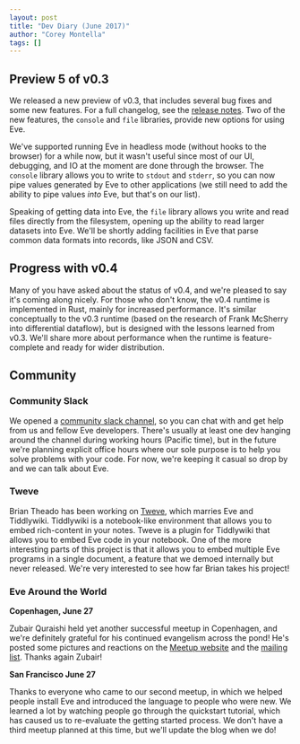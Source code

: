 ```yaml
---
layout: post
title: "Dev Diary (June 2017)"
author: "Corey Montella"
tags: []
---
```


## Preview 5 of v0.3

We released a new preview of v0.3, that includes several bug fixes and some new features. For a full changelog, see the [release notes](http://incidentalcomplexity.com/2017/06/28/release-0.3p5/). Two of the new features, the `console` and `file` libraries, provide new options for using Eve.

We've supported running Eve in headless mode (without hooks to the browser) for a while now, but it wasn't useful since most of our UI, debugging, and IO at the moment are done through the browser. The `console` library allows you to write to `stdout` and `stderr`, so you can now pipe values generated by Eve to other applications (we still need to add the ability to pipe values _into_ Eve, but that's on our list). 

Speaking of getting data into Eve, the `file` library allows you write and read files directly from the filesystem, opening up the ability to read larger datasets into Eve. We'll be shortly adding facilities in Eve that parse common data formats into records, like JSON and CSV.

## Progress with v0.4

Many of you have asked about the status of v0.4, and we're pleased to say it's coming along nicely. For those who don't know, the v0.4 runtime is implemented in Rust, mainly for increased performance. It's similar conceptually to the v0.3 runtime (based on the research of Frank McSherry into differential dataflow), but is designed with the lessons learned from v0.3. We'll share more about performance when the runtime is feature-complete and ready for wider distribution.

## Community

### Community Slack

We opened a [community slack channel](https://slack-signup.witheve.com/), so you can chat with and get help from us and fellow Eve developers. There's usually at least one dev hanging around the channel during working hours (Pacific time), but in the future we're planning explicit office hours where our sole purpose is to help you solve problems with your code. For now, we're keeping it casual so drop by and we can talk about Eve.

### Tweve

Brian Theado has been working on [Tweve](https://btheado.github.io/tweve/), which marries Eve and Tiddlywiki. Tiddlywiki is a notebook-like environment that allows you to embed rich-content in your notes. Tweve is a plugin for Tiddlywiki that allows you to embed Eve code in your notebook. One of the more interesting parts of this project is that it allows you to embed multiple Eve programs in a single document, a feature that we demoed internally but never released. We're very interested to see how far Brian takes his project!

### Eve Around the World

**Copenhagen, June 27**

Zubair Quraishi held yet another successful meetup in Copenhagen, and we're definitely grateful for his continued evangelism across the pond! He's posted some pictures and reactions on the [Meetup website](https://www.meetup.com/evecph/events/240055666/) and the [mailing list](https://groups.google.com/d/msg/eve-talk/PwlgSIdppMQ/Xb9zI5niAAAJ). Thanks again Zubair!

**San Francisco June 27**

Thanks to everyone who came to our second meetup, in which we helped people install Eve and introduced the language to people who were new. We learned a lot by watching people go through the quickstart tutorial, which has caused us to re-evaluate the getting started process. We don't have a third meetup planned at this time, but we'll update the blog when we do!